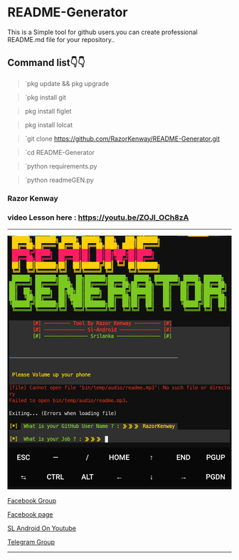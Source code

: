 # README-Generator
This is a Simple tool for github users.you can create professional README.md file for your repository..




## Command list👇👇

>`pkg update && pkg upgrade

>`pkg install git

> pkg install figlet

> pkg install lolcat


>`git clone https://github.com/RazorKenway/README-Generator.git

>`cd README-Generator

>`python requirements.py

>`python readmeGEN.py


### Razor Kenway


### video Lesson here : https://youtu.be/ZOJl_OCh8zA

<hr colour="Red">

<img src="README-Generator.png" size ="15">

<br>



<a href="https://www.facebook.com/groups/277920623081269/?ref=share">Facebook Group </a>

<a href="https://www.facebook.com/SLAndroidD/">Facebook page </a>

<a href="https://www.youtube.com/c/SLAndroid"> SL Android On Youtube  </a>

<a href="https://t.me/joinchat/MaJux1c8gdMW2GSqCpEBxQ"> Telegram Group </a>

<hr colour="Red" size="10">



